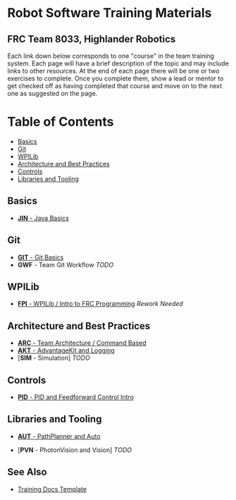 # Robot Software Training Materials
## FRC Team 8033, Highlander Robotics

Each link down below corresponds to one "course" in the team training system.
Each page will have a brief description of the topic and may include links to other resources.
At the end of each page there will be one or two exercises to complete.
Once you complete them, show a lead or mentor to get checked off as having completed that course and move on to the next one as suggested on the page.

# Table of Contents
- [Basics](#basics)
- [Git](#git)
- [WPILib](#wpilib)
- [Architecture and Best Practices](#architecture-and-best-practices)
- [Controls](#controls)
- [Libraries and Tooling](#libraries-and-tooling)

## Basics
- [**JIN** - Java Basics](Java.md)

## Git
- [**GIT** - Git Basics](BasicGit.md)
- **GWF** - Team Git Workflow *TODO*

## WPILib

- [**FPI** - WPILib / Intro to FRC Programming](WPILib.md) *Rework Needed*

## Architecture and Best Practices

- [**ARC** - Team Architecture / Command Based](CommandBased.md)
- [**AKT** - AdvantageKit and Logging](AdvantageKit.md)
- [**SIM** - Simulation] *TODO*

## Controls

- [**PID** - PID and Feedforward Control Intro](ControlsIntro.md)

## Libraries and Tooling

- [**AUT** - PathPlanner and Auto](PathPlanner.md)

- [**PVN** - PhotonVision and Vision] *TODO*

## See Also

- [Training Docs Template](Template.md)

